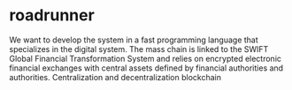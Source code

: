 # roadrunner
We want to develop the system in a fast programming language that specializes in the digital system. The mass chain is linked to the SWIFT Global Financial Transformation System and relies on encrypted electronic financial exchanges with central assets defined by financial authorities and authorities. Centralization and decentralization blockchain 
